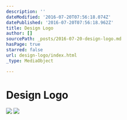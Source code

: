 ```yaml
---
description: ''
dateModified: '2016-07-20T07:56:18.074Z'
datePublished: '2016-07-20T07:56:18.962Z'
title: Design Logo
author: []
sourcePath: _posts/2016-07-20-design-logo.md
hasPage: true
starred: false
url: design-logo/index.html
_type: MediaObject

---
```

# Design Logo
![](https://imgflo.herokuapp.com/graph/vahj1ThiexotieMo/fd77159f35497749cbc61fd74b543b8e/croprotate.png?cropheight=2549&cropwidth=3090&degrees=0&input=https%3A%2F%2Fthe-grid-user-content.s3-us-west-2.amazonaws.com%2F5f931a27-0b31-4564-a6e8-c9ee3faa60b0.png&x=103&y=0)
![](https://the-grid-user-content.s3-us-west-2.amazonaws.com/e819aa70-577b-4d9e-9b4b-682e834612e9.png)